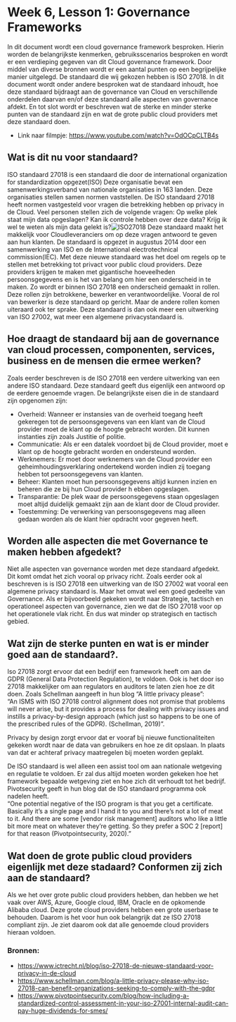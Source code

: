 # Week 6, Lesson 1: Governance Frameworks

In dit document wordt een cloud governance framework besproken. Hierin worden de belangrijkste kenmerken, gebruiksscenarios besproken en wordt er een verdieping gegeven van dit Cloud governance framework. Door middel van diverse bronnen wordt er een aantal punten op een begrijpelijke manier uitgelegd. De standaard die wij gekozen hebben is ISO 27018. In dit document wordt onder andere besproken wat de standaard inhoudt, hoe deze standaard bijdraagt aan de governance van Cloud en verschillende onderdelen daarvan en/of deze standaard alle aspecten van governance afdekt. En tot slot wordt er beschreven wat de sterke en minder sterke punten van de standaard zijn en wat de grote public cloud providers met deze standaard doen.  
- Link naar filmpje: https://www.youtube.com/watch?v=OdOCpCLTB4s 

## Wat is dit nu voor standaard?
ISO standaard 27018 is een standaard die door de international organization for standardization opgezet(ISO) Deze organisatie bevat een samenwerkingsverband van nationale organisaties in 163 landen. Deze organisaties stellen samen normen vaststellen. 
De ISO standaard 27018 heeft normen vastgesteld voor vragen die betrekking hebben op privacy in de Cloud. Veel personen stellen zich de volgende vragen: Op welke plek staat mijn data opgeslagen? Kan ik controle hebben over deze data? Krijg ik wel te weten als mijn data gelekt is?![ISO27018](https://www.adweek.com/wp-content/uploads/2018/12/ISO27018Certified.jpg) Deze standaard maakt het makkelijk voor Cloudleveranciers om op deze vragen antwoord te geven aan hun klanten. De standaard is opgezet in augustus 2014 door een samenwerking van ISO en de International electrotechnical commission(IEC). Met deze nieuwe standaard was het doel om regels op te stellen met betrekking tot privact voor public cloud providers. Deze providers krijgen te maken met gigantische hoeveelheden persoonsgegevens en is het van belang om hier een onderscheid in te maken. Zo wordt er binnen ISO 27018 een onderscheid gemaakt in rollen. Deze rollen zijn betrokkene, bewerker en verantwoordelijke. Vooral  de rol van bewerker is deze standaard op gericht. Maar de andere rollen komen uiteraard ook ter sprake. Deze standaard is dan ook meer een uitwerking van ISO 27002, wat meer een algemene privacystandaard is. 

## Hoe draagt de standaard bij aan de governance van cloud processen, componenten, services, business en de mensen die ermee werken?
Zoals eerder beschreven is de ISO 27018 een verdere uitwerking van een  andere ISO standaard. Deze standaard geeft dus eigenlijk een antwoord op de eerdere genoemde vragen. De belangrijkste eisen die in de standaard zijn opgenomen zijn:
- Overheid: Wanneer er instansies van de overheid toegang heeft gekeregen tot de persoonsgegevens van een klant van de Cloud provider moet de klant op de hoogte gebracht worden. Dit kunnen instanties zijn zoals Justitie of politie.
- Communicatie: Als er een datalek voordoet bij de Cloud provider, moet e klant op de hoogte gebracht worden en ondersteund worden.
- Werknemers: Er moet door werknemers van de Cloud provider een geheimhoudingsverklaring ondertekend worden indien zij toegang hebben tot persoonsgegevens van klanten.
- Beheer: Klanten moet hun persoonsgegevens altijd kunnen inzien en beheren die ze bij hun Cloud provider h
ebben opgeslagen.
- Transparantie: De plek waar de persoonsgegevens staan opgeslagen moet altijd duidelijk gemaakt zijn aan de klant door de Cloud provider. 
- Toestemming: De verwerking van persoonsgegevens mag alleen gedaan worden als de klant hier opdracht voor gegeven heeft. 

## Worden alle aspecten die met Governance te maken hebben afgedekt?
Niet alle aspecten van governance worden met deze standaard afgedekt. Dit komt omdat het zich vooral op privacy richt. Zoals eerder ook al beschreven is is ISO 27018 een uitwerking van de ISO 27002 wat vooral een algemene privacy standaard is. Maar het omvat wel een goed gedeelte van Governance. Als er bijvoorbeeld gekeken wordt naar Strategie, tactisch en operationeel aspecten van governance, zien we dat de ISO 27018 voor op het operationele vlak richt. En dus wat minder op strategisch en tactisch gebied. 

## Wat zijn de sterke punten en wat is er minder goed aan de standaard?. 

Iso 27018 zorgt ervoor dat een bedrijf een framework heeft om aan de GDPR (General Data Protection Regulation), te voldoen. Ook is het door iso 27018 makkelijker om aan regulators en auditors te laten zien hoe ze dit doen. Zoals Schellman aangeeft in hun blog “A little privacy please”:  
“An ISMS with ISO 27018 control alignment does not promise that problems will never arise, but it provides a process for dealing with privacy issues and instills a privacy-by-design approach (which just so happens to be one of the prescribed rules of the GDPR). (Schellman, 2019)”. 

Privacy by design zorgt ervoor dat er vooraf bij nieuwe functionaliteiten gekeken wordt naar de data van gebruikers en hoe ze dit opslaan. In plaats van dat er achteraf privacy maatregelen bij moeten worden geplakt. 

De ISO standaard is wel alleen een assist tool om aan nationale wetgeving en regulatie te voldoen. Er zal dus altijd moeten worden gekeken hoe het framework bepaalde wetgeving ziet en hoe zich dit verhoudt tot het bedrijf. 
Pivotsecurity geeft in hun blog dat de ISO standaard programma ook nadelen heeft.  
“One potential negative of the ISO program is that you get a certificate. Basically it’s a single page and I hand it to you and there’s not a lot of meat to it. And there are some [vendor risk management] auditors who like a little bit more meat on whatever they’re getting. So they prefer a SOC 2 [report] for that reason (Pivotpointsecurity, 2020).” 

## Wat doen de grote public cloud providers eigenlijk met deze stadaard? Conformen zij zich aan de standaard?

Als we het over grote public cloud providers hebben, dan hebben we het vaak over AWS, Azure, Google cloud, IBM, Oracle en de opkomende Alibaba cloud. Deze grote cloud providers hebben een grote userbase te behouden. Daarom is het voor hun ook belangrijk dat ze ISO 27018 compliant zijn. Je ziet daarom ook dat alle genoemde cloud providers hieraan voldoen. 

### Bronnen:
- https://www.ictrecht.nl/blog/iso-27018-de-nieuwe-standaard-voor-privacy-in-de-cloud
- https://www.schellman.com/blog/a-little-privacy-please-why-iso-27018-can-benefit-organizations-seeking-to-comply-with-the-gdpr 
- https://www.pivotpointsecurity.com/blog/how-including-a-standardized-control-assessment-in-your-iso-27001-internal-audit-can-pay-huge-dividends-for-smes/ 

